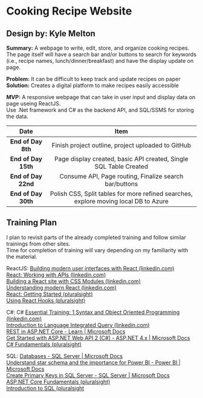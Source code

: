 # Cooking Recipe Website

## Design by: Kyle Melton

__Summary:__ A webpage to write, edit, store, and organize cooking recipes.\
The page itself will have a search bar and/or buttons to search for keywords (i.e., recipe names, lunch/dinner/breakfast) and have the display update on page. 

__Problem:__ It can be difficult to keep track and update recipes on paper \
__Solution:__ Creates a digital platform to make recipes easily accessible

__MVP:__ A responsive webpage that can take in user input and display data on page useing ReactJS. \
Use .Net framework and C# as the backend API, and SQL/SSMS for storing the data.

|       __Date__     |           __Item__           |
|:------------------:|:----------------------------:|
| __End of Day 8th__ | Finish project outline, project uploaded to GitHub |
| __End of Day 15th__  | Page display created, basic API created, Single SQL Table Created |
| __End of Day 22nd__ | Consume API, Page routing, Finalize search bar/buttons |
| __End of Day 30th__ | Polish CSS, Split tables for more refined searches, explore moving local DB to Azure |

## Training Plan
I plan to revisit parts of the already completed training and follow similar trainings from other sites. \
Time for completion of training will vary depending on my familiarity with the material.

ReactJS: [Building modern user interfaces with React (linkedin.com)](https://www.linkedin.com/learning/react-js-essential-training/building-modern-user-interfaces-with-react?autoAdvance=true&autoSkip=false&autoplay=true&resume=true&u=3322) \
	     [React: Working with APIs (linkedin.com)]() \
	     [Building a React site with CSS Modules (linkedin.com)]() \
         [Understanding modern React (linkedin.com)]() \
         [React: Getting Started (pluralsight)]() \
         [Using React Hooks (pluralsight)]()

C#: C# [Essential Training: 1 Syntax and Object Oriented Programming (linkedin.com)]() \
       [Introduction to Language Integrated Query (linkedin.com)]() \
       [REST in ASP.NET Core - Learn | Microsoft Docs]() \
       [Get Started with ASP.NET Web API 2 (C#) - ASP.NET 4.x | Microsoft Docs]() \
       [C# Fundamentals (pluralsight)]()

SQL: [Databases - SQL Server | Microsoft Docs]() \
     [Understand star schema and the importance for Power BI - Power BI | Microsoft Docs]() \
     [Create Primary Keys in SQL Server - SQL Server | Microsoft Docs]() \
     [ASP.NET Core Fundamentals (pluralsight)]() \
     [Introduction to SQL (pluralsight]()